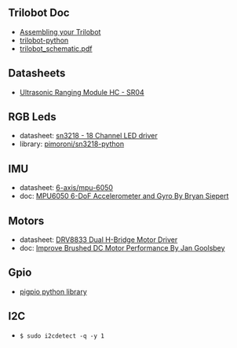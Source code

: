 
## Trilobot Doc
- [Assembling your Trilobot](https://learn.pimoroni.com/article/assembling-trilobot#introduction)
- [trilobot-python](https://github.com/pimoroni/trilobot-python/tree/main/library/trilobot)
- [trilobot_schematic.pdf](https://cdn.shopify.com/s/files/1/0174/1800/files/trilobot_schematic.pdf?v=1639566970)


## Datasheets
- [Ultrasonic Ranging Module HC - SR04](https://cdn.sparkfun.com/datasheets/Sensors/Proximity/HCSR04.pdf)


## RGB Leds
- datasheet: [sn3218 - 18 Channel LED driver](https://github.com/pimoroni/sn3218/blob/master/datasheets/sn3218-datasheet.pdf)
- library: [pimoroni/sn3218-python](https://github.com/pimoroni/sn3218-python)

## IMU
- datasheet: [6-axis/mpu-6050](https://invensense.tdk.com/products/motion-tracking/6-axis/mpu-6050/)
- doc: [MPU6050 6-DoF Accelerometer and Gyro By Bryan Siepert](https://learn.adafruit.com/mpu6050-6-dof-accelerometer-and-gyro)

## Motors
- datasheet: [DRV8833 Dual H-Bridge Motor Driver](https://www.ti.com/lit/ds/symlink/drv8833.pdf?HQS=dis-mous-null-mousermode-dsf-pf-null-wwe&ts=1644518569384&ref_url=https%253A%252F%252Fwww.mouser.com%252F)
- doc: [Improve Brushed DC Motor Performance By Jan Goolsbey](https://learn.adafruit.com/improve-brushed-dc-motor-performance)


## Gpio
- [pigpio python library](http://abyz.me.uk/rpi/pigpio/)


## I2C
- `$ sudo i2cdetect -q -y 1`

